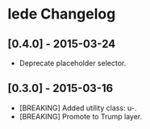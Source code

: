 # lede Changelog

## [0.4.0] - 2015-03-24

* Deprecate placeholder selector.

## [0.3.0] - 2015-03-16

* [BREAKING] Added utility class: u-.
* [BREAKING] Promote to Trump layer.
